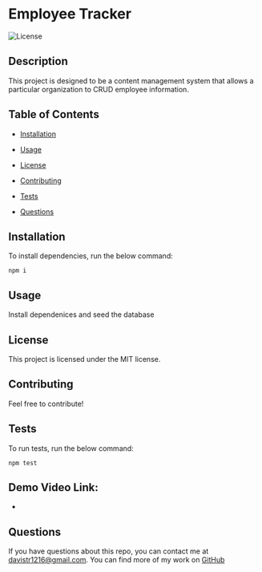 # Employee Tracker

![License](https://img.shields.io/badge/License-MIT-blue.svg)

## Description

This project is designed to be a content management system that allows a particular organization to CRUD employee information.

## Table of Contents

- [Installation](#installation)

- [Usage](#usage)

- [License](#license)

- [Contributing](#contributing)

- [Tests](#tests)

- [Questions](#questions)

## Installation

To install dependencies, run the below command:

    npm i

## Usage

Install dependenices and seed the database

## License

This project is licensed under the MIT license.

## Contributing

Feel free to contribute!

## Tests

To run tests, run the below command:

    npm test

## Demo Video Link:

-

## Questions

If you have questions about this repo, you can contact me at davistr1216@gmail.com. You can find more of my work on [GitHub](https://github.com/davistr)
